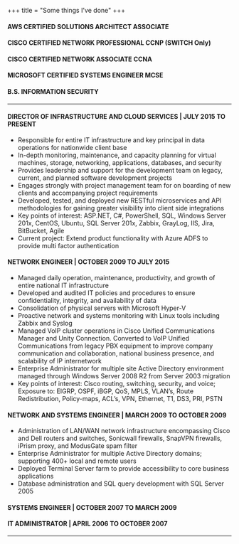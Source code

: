 +++
title = "Some things I've done"
+++

#### AWS CERTIFIED SOLUTIONS ARCHITECT ASSOCIATE
#### CISCO CERTIFIED NETWORK PROFESSIONAL CCNP (SWITCH Only)
#### CISCO CERTIFIED NETWORK ASSOCIATE CCNA
#### MICROSOFT CERTIFIED SYSTEMS ENGINEER MCSE
#### B.S. INFORMATION SECURITY

---

#### DIRECTOR OF INFRASTRUCTURE AND CLOUD SERVICES | JULY 2015 TO PRESENT
- Responsible for entire IT infrastructure and key principal in data operations for nationwide client base
- In-depth monitoring, maintenance, and capacity planning for virtual machines, storage, networking, applications, databases, and security
- Provides leadership and support for the development team on legacy, current, and planned software development projects
- Engages strongly with project management team for on boarding of new clients and accompanying project requirements
- Developed, tested, and deployed new RESTful microservices and API methodologies for gaining greater visibility into client side integrations
- Key points of interest: ASP.NET, C#, PowerShell, SQL, Windows Server 201x, CentOS, Ubuntu, SQL Server 201x, Zabbix, GrayLog, IIS, Jira, BitBucket, Agile
- Current project: Extend product functionality with Azure ADFS to provide multi factor authentication
      
#### NETWORK ENGINEER | OCTOBER 2009 TO JULY 2015
- Managed daily operation, maintenance, productivity, and growth of entire national IT infrastructure
- Developed and audited IT policies and procedures to ensure confidentiality, integrity, and availability of data
- Consolidation of physical servers with Microsoft Hyper-V
- Proactive network and systems monitoring with Linux tools including Zabbix and Syslog
- Managed VoIP cluster operations in Cisco Unified Communications Manager and Unity Connection. Converted to VoIP Unified Communications from legacy PBX equipment to improve company communication and collaboration, national business presence, and scalability of IP internetwork
- Enterprise Administrator for multiple site Active Directory environment managed through Windows Server 2008 R2 from Server 2003 migration
- Key points of interest: Cisco routing, switching, security, and voice; Exposure to: EIGRP, OSPF, iBGP, QoS, MPLS, VLAN’s, Route Redistribution, Policy-maps, ACL’s, VPN, Ethernet, T1, DS3, PRI, PSTN
      
#### NETWORK AND SYSTEMS ENGINEER | MARCH 2009 TO OCTOBER 2009
- Administration of LAN/WAN network infrastructure encompassing Cisco and Dell routers and switches, Sonicwall firewalls, SnapVPN firewalls, iPrism proxy, and ModusGate spam filter
- Enterprise Administrator for multiple Active Directory domains; supporting 400+ local and remote users
- Deployed Terminal Server farm to provide accessibility to core business applications
- Database administration and SQL query development with SQL Server 2005

#### SYSTEMS ENGINEER | OCTOBER 2007 TO MARCH 2009
#### IT ADMINISTRATOR | APRIL 2006 TO OCTOBER 2007

---